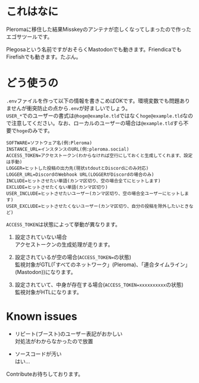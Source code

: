 # これはなに

Pleromaに移住した結果Misskeyのアンテナが恋しくなってしまったので作ったエゴサツールです。

Plegosaという名前ですがおそらくMastodonでも動きます。FriendicaでもFirefishでも動きます。たぶん。

# どう使うの

`.env`ファイルを作って以下の情報を書きこめばOKです。環境変数でも問題ありませんが衝突防止の点から`.env`が好ましいでしょう。  
`USER_*`でのユーザーの書式は`@hoge@example.tld`ではなく`hoge@example.tld`なので注意してください。なお、ローカルのユーザーの場合は`@example.tld`すら不要で`hoge`のみです。

```
SOFTWARE=ソフトウェア名(例:Pleroma)
INSTANCE_URL=インスタンスのURL(例:pleroma.social)
ACCESS_TOKEN=アクセストークン(わからなければ空行にしておくと生成してくれます、設定は手動)
LOGGER=ヒットした投稿の出力先(現状stdoutとDiscordにのみ対応)
LOGGER_URL=DiscordのWebhook URL(LOGGERがDiscordの場合のみ)
INCLUDE=ヒットさせたい単語(カンマ区切り、空の場合全てにヒットします)
EXCLUDE=ヒットさせたくない単語(カンマ区切り)
USER_INCLUDE=ヒットさせたいユーザー(カンマ区切り、空の場合全ユーザーにヒットします)
USER_EXCLUDE=ヒットさせたくないユーザー(カンマ区切り、自分の投稿を除外したいときなど)
```

`ACCESS_TOKEN`は状態によって挙動が異なります。

1. 設定されていない場合  
アクセストークンの生成処理が走ります。

2. 設定されているが空の場合(`ACCESS_TOKEN=`の状態)  
監視対象がGTL(「すべてのネットワーク」(Pleroma)、「連合タイムライン」(Mastodon))になります。

3. 設定されていて、中身が存在する場合(`ACCESS_TOKEN=xxxxxxxxxx`の状態)  
監視対象がHTLになります。

# Known issues

- リピート(ブースト)のユーザー表記がおかしい  
  対処法がわからなかったので放置
  
- ソースコードが汚い  
  はい…

Contributeお待ちしております。
